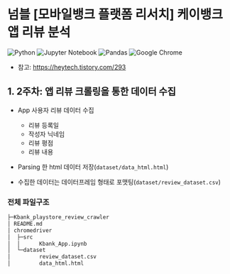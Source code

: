 # 넘블 [모바일뱅크 플랫폼 리서치] 케이뱅크 앱 리뷰 분석
![Python](https://img.shields.io/badge/python-3670A0?style=for-the-badge&logo=python&logoColor=ffdd54)
![Jupyter Notebook](https://img.shields.io/badge/jupyter-%23FA0F00.svg?style=for-the-badge&logo=jupyter&logoColor=white)
![Pandas](https://img.shields.io/badge/pandas-%23150458.svg?style=for-the-badge&logo=pandas&logoColor=white)
![Google Chrome](https://img.shields.io/badge/Google%20Chrome-4285F4?style=for-the-badge&logo=GoogleChrome&logoColor=white)

- 참고: https://heytech.tistory.com/293

## 1. 2주차: 앱 리뷰 크롤링을 통한 데이터 수집
- App 사용자 리뷰 데이터 수집
  - 리뷰 등록일
  - 작성자 닉네임
  - 리뷰 평점
  - 리뷰 내용

- Parsing 한 html 데이터 저장(`dataset/data_html.html`)
- 수집한 데이터는 데이터프레임 형태로 포맷팅(`dataset/review_dataset.csv`)

### 전체 파일구조
``` bash
├─Kbank_playstore_review_crawler
│ README.md
│ chromedriver
│  ├─src
│  │      Kbank_App.ipynb
│  └─dataset
│         review_dataset.csv
│         data_html.html
```
